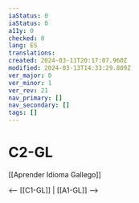 ```yaml
---
iaStatus: 0
iaStatus: 0
a11y: 0
checked: 0
lang: ES
translations: 
created: 2024-03-11T20:17:07.960Z
modified: 2024-03-13T14:33:29.809Z
ver_major: 0
ver_minor: 1
ver_rev: 21
nav_primary: []
nav_secondary: []
tags: []
---
```

# C2-GL

[[Aprender Idioma Gallego]]

<-- [[C1-GL]] | [[A1-GL]] -->